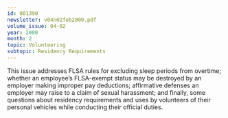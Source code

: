 ```yaml
---
id: 001390
newsletter: v04n02feb2000.pdf
volume_issue: 04-02
year: 2000
month: 2
topic: Volunteering
subtopic: Residency Requirements
---
```


This issue addresses FLSA rules for excluding sleep periods from overtime; whether an employee’s FLSA-exempt status may be destroyed by an employer making improper pay deductions; affirmative defenses an employer may raise to a claim of sexual  harassment; and finally, some questions about residency requirements and uses by volunteers of their personal vehicles while conducting their official duties.
